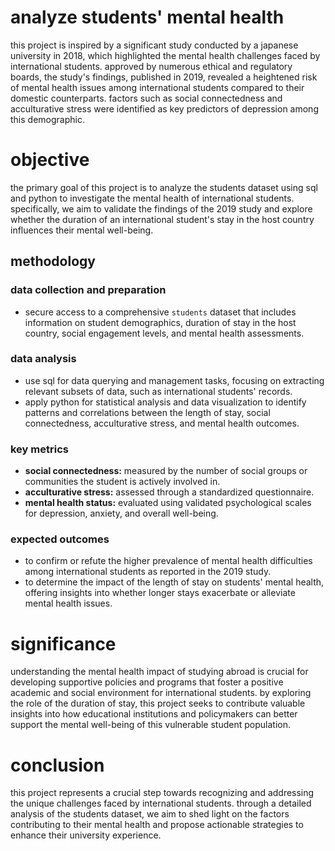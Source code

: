 # analyze students' mental health
this project is inspired by a significant study conducted by a japanese university in 2018, which highlighted the mental health challenges faced by international students. approved by numerous ethical and regulatory boards, the study's findings, published in 2019, revealed a heightened risk of mental health issues among international students compared to their domestic counterparts. factors such as social connectedness and acculturative stress were identified as key predictors of depression among this demographic.

# objective
the primary goal of this project is to analyze the students dataset using sql and python to investigate the mental health of international students. specifically, we aim to validate the findings of the 2019 study and explore whether the duration of an international student's stay in the host country influences their mental well-being.

## methodology

### data collection and preparation

- secure access to a comprehensive `students` dataset that includes information on student demographics, duration of stay in the host country, social engagement levels, and mental health assessments.

### data analysis

- use sql for data querying and management tasks, focusing on extracting relevant subsets of data, such as international students' records.
- apply python for statistical analysis and data visualization to identify patterns and correlations between the length of stay, social connectedness, acculturative stress, and mental health outcomes.

### key metrics

- **social connectedness:** measured by the number of social groups or communities the student is actively involved in.
- **acculturative stress:** assessed through a standardized questionnaire.
- **mental health status:** evaluated using validated psychological scales for depression, anxiety, and overall well-being.

### expected outcomes

- to confirm or refute the higher prevalence of mental health difficulties among international students as reported in the 2019 study.
- to determine the impact of the length of stay on students' mental health, offering insights into whether longer stays exacerbate or alleviate mental health issues.

# significance
understanding the mental health impact of studying abroad is crucial for developing supportive policies and programs that foster a positive academic and social environment for international students. by exploring the role of the duration of stay, this project seeks to contribute valuable insights into how educational institutions and policymakers can better support the mental well-being of this vulnerable student population.

# conclusion
this project represents a crucial step towards recognizing and addressing the unique challenges faced by international students. through a detailed analysis of the students dataset, we aim to shed light on the factors contributing to their mental health and propose actionable strategies to enhance their university experience.
